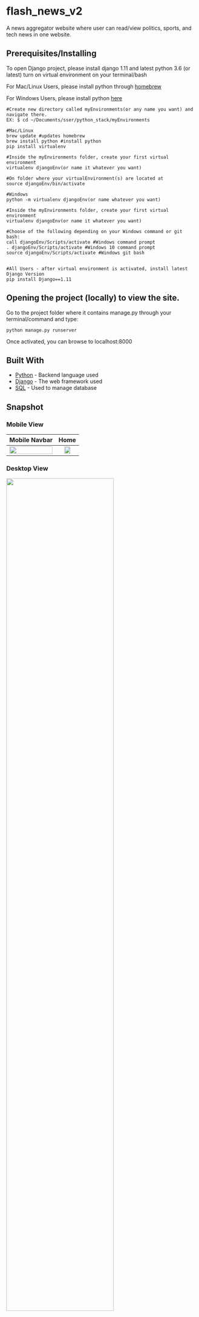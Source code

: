 # flash_news_v2

A news aggregator website where user can read/view politics, sports, and tech news in one website.

## Prerequisites/Installing

To open Django project, please install django 1.11 and latest python 3.6 (or latest) turn on virtual environment on your terminal/bash

For Mac/Linux Users, please install python through [homebrew](https://brew.sh/)

For Windows Users, please install python [here](https://www.python.org/downloads/release/python-2713/)

```
#Create new directory called myEnvironments(or any name you want) and navigate there.
EX: $ cd ~/Documents/sser/python_stack/myEnvironments

#Mac/Linux
brew update #updates homebrew
brew install python #install python
pip install virtualenv 

#Inside the myEnvironments folder, create your first virtual environment
virtualenv djangoEnv(or name it whatever you want)

#On folder where your virtualEnvironment(s) are located at
source djangoEnv/bin/activate

#Windows
python -m virtualenv djangoEnv(or name whatever you want)

#Inside the myEnvironments folder, create your first virtual environment
virtualenv djangoEnv(or name it whatever you want)

#Choose of the following depending on your Windows command or git bash:
call djangoEnv/Scripts/activate #Windows command prompt
. djangoEnv/Scripts/activate #Windows 10 command prompt
source djangoEnv/Scripts/activate #Windows git bash


#All Users - after virtual environment is activated, install latest Django Version
pip install Django==1.11
```

## Opening the project (locally) to view the site.

Go to the project folder where it contains manage.py through your terminal/command and type:

```
python manage.py runserver
```

Once activated, you can browse to localhost:8000

## Built With

* [Python](https://www.python.org/) - Backend language used
* [Django](https://www.djangoproject.com/) - The web framework used
* [SQL](https://www.sqlite.org/) - Used to manage database

## Snapshot

### Mobile View

Mobile Navbar | Home | 
:---------:|:--------:
<img src="https://user-images.githubusercontent.com/25072657/33098781-69f7a42e-cec3-11e7-9d42-1ce515dd5e08.png" width="100%"> | <img src="https://user-images.githubusercontent.com/25072657/33098838-908729c0-cec3-11e7-86b3-bca929de2df6.png" width="60%">

### Desktop View
<img src="https://user-images.githubusercontent.com/25072657/33117706-51f52d1e-cf1e-11e7-85a0-f6a32740ad40.png" width="75%">

## Authors

* **Steve Kim** - [Suykim21](https://github.com/Suykim21)
* **Jake Kiernan** - [jakekiernan](https://github.com/jakekiernan)
